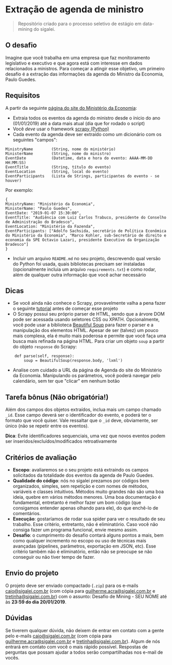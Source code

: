 # Extração de agenda de ministro
> Repositório criado para o processo seletivo de estágio em data-mining do sigalei.

## O desafio
Imagine que você trabalha em uma empresa que faz monitoramento legislativo e executivo e que agora está com interesse em dados relacionados a ministros. Para começar a atingir esse objetivo, um primeiro desafio é a extração das informações da agenda do Ministro da Economia, Paulo Guedes.

## Requisitos
A partir da seguinte [página do site do Ministério da Economia](http://www.economia.gov.br/Economia/agendas/gabinete-do-ministro/ministro-da-economia-paulo-guedes):
- Extraia todos os eventos da agenda do ministro desde o ínicio do ano (01/01/2019) até a data mais atual (dia que for rodado o script)
- Você *deve* usar o framework [scrapy (Python)](https://docs.scrapy.org/en/latest/index.html)
- Cada evento da agenda deve ser extraído como um dicionário com os seguintes "campos":
```
MinistryName        (String, nome do ministério)
MinisterName        (String, nome do ministro)
EventDate           (Datetime, data e hora do evento: AAAA-MM-DD HH:MM:SS)
EventTitle          (String, título do evento)
EventLocation       (String, local do evento)
EventParticipants   (Lista de Strings, participantes do evento - se houver)
```
Por exemplo:
```
{
MinistryName: "Ministério da Economia",
MinisterName: "Paulo Guedes",
EventDate: "2019-01-07 15:30:00",
EventTitle: "Audiência com Luiz Carlos Trabuco, presidente do Conselho de Administração do Bradesco",
EventLocation: "Ministério da Fazenda",
EventParticipants: ["Adolfo Sachsida, secretário de Política Econômica do Ministério da Economia", "Marco Kohler, sub-Secretário de direito e economia da SPE Octavio Lazari, presidente Executivo da Organização Bradesco"]
}
```
- Incluir um arquivo `README.md` no seu projeto, descrevendo qual versão do Python foi usada, quais bibliotecas precisam ser instaladas (opcionalmente incluia um arquivo `requirements.txt`) e como rodar, além de qualquer outra informação que você achar necessário

## Dicas
- Se você ainda não conhece o Scrapy, provavelmente valha a pena fazer o seguinte [tutorial](https://docs.scrapy.org/en/latest/intro/tutorial.html#) antes de começar esse projeto
- O Scrapy possui seu próprio parser de HTML, sendo que a árvore DOM pode ser acessada usando seletores CSS ou XPATH. Opcionalmente, você pode usar a biblioteca [Beautiful Soup](https://www.crummy.com/software/BeautifulSoup/bs4/doc/) para fazer o parser e a manipulação dos elementos HTML. Apesar de ser (talvez) um pouco mais complexa, ela é muito mais poderosa e permite que você faça uma busca mais refinada na página HTML. Para criar um objeto `soup` a partir do objeto `response` do Scrapy:
```
    def parse(self, response):
        soup = BeautifulSoup(response.body, 'lxml')
```
- Analise com cuidado a URL da página de Agenda do site do Ministério da Economia. Manipulando os parâmetros, você poderá navegar pelo calendário, sem ter que "clicar" em nenhum botão

## Tarefa bônus (Não obrigatória!)
Além dos campos dos objetos extraídos, inclua mais um campo chamado `_id`. Esse campo deverá ser o identificador do evento, e poderá ter o formato que você quiser. Vale ressaltar que o `_id` deve, obviamente, ser único (não se repetir entre os eventos).

**Dica**: Evite identificadores sequenciais, uma vez que novos eventos podem ser inseridos/excluídos/modificados retroativamente

## Critérios de avaliação
- **Escopo**: avaliaremos se o seu projeto está extraindo os campos solicitados da totalidade dos eventos da agenda de Paulo Guedes.
- **Qualidade do código**: nós no sigalei prezamos por códigos bem organizados, simples, sem repetição e com nomes de métodos, variáveis e classes intuitivos. Métodos muito grandes não são uma boa ideia, quebre em vários métodos menores. Uma boa documentação é fundamental, entretanto é melhor fazer um bom código (que consigamos entender apenas olhando para ele), do que enchê-lo de comentários.
- **Execução**: gostaríamos de rodar sua spider para ver o resultado de seu trabalho. Esse critério, entretanto, não é eliminatório. Caso você não consiga fazer um programa funcional, envie mesmo assim.
- **Desafio**: o cumprimento do desafio contará alguns pontos a mais, bem como qualquer incremento no escopo ou uso de técnicas mais avançadas (pipelines, parâmetros, exportação em JSON, etc). Esse critério também não é eliminatório, então não se preocupe se não conseguir ou não tiver tempo de fazer.

## Envio do projeto
O projeto deve ser enviado compactado (`.zip`) para os e-mails caio@sigalei.com.br (com cópia para guilherme.acra@sigalei.com.br e tretinha@sigalei.com.br) com o assunto: Desafio de Mining - SEU NOME até às **23:59 do dia 20/01/2019**.

## Dúvidas
Se tiverem qualquer dúvida, não deixem de entrar em contato com a gente pelo e-mails caio@sigalei.com.br (com cópia para guilherme.acra@sigalei.com.br e tretinha@sigalei.com.br). Algum de nós entrará em contato com você o mais rápido possível. Respostas de perguntas que possam ajudar a todos serão compartilhadas nos e-mail de vocês.
